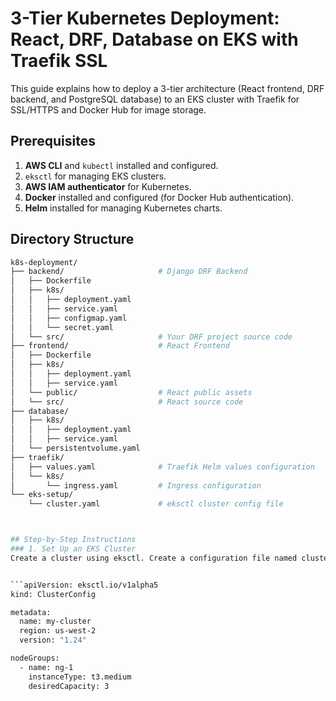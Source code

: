 # 3-Tier Kubernetes Deployment: React, DRF, Database on EKS with Traefik SSL

This guide explains how to deploy a 3-tier architecture (React frontend, DRF backend, and PostgreSQL database) to an EKS cluster with Traefik for SSL/HTTPS and Docker Hub for image storage.

## Prerequisites

1. **AWS CLI** and `kubectl` installed and configured.
2. `eksctl` for managing EKS clusters.
3. **AWS IAM authenticator** for Kubernetes.
4. **Docker** installed and configured (for Docker Hub authentication).
5. **Helm** installed for managing Kubernetes charts.

## Directory Structure

```bash
k8s-deployment/
├── backend/                     # Django DRF Backend
│   ├── Dockerfile
│   ├── k8s/
│   │   ├── deployment.yaml
│   │   ├── service.yaml
│   │   ├── configmap.yaml
│   │   └── secret.yaml
│   └── src/                     # Your DRF project source code
├── frontend/                    # React Frontend
│   ├── Dockerfile
│   ├── k8s/
│   │   ├── deployment.yaml
│   │   ├── service.yaml
│   └── public/                  # React public assets
│   └── src/                     # React source code
├── database/
│   ├── k8s/
│   │   ├── deployment.yaml
│   │   ├── service.yaml
│   └── persistentvolume.yaml
├── traefik/
│   ├── values.yaml              # Traefik Helm values configuration
│   └── k8s/
│       └── ingress.yaml         # Ingress configuration
└── eks-setup/
    └── cluster.yaml             # eksctl cluster config file



## Step-by-Step Instructions
### 1. Set Up an EKS Cluster
Create a cluster using eksctl. Create a configuration file named cluster.yaml inside the eks-setup/ directory.


```apiVersion: eksctl.io/v1alpha5
kind: ClusterConfig

metadata:
  name: my-cluster
  region: us-west-2
  version: "1.24"

nodeGroups:
  - name: ng-1
    instanceType: t3.medium
    desiredCapacity: 3
```